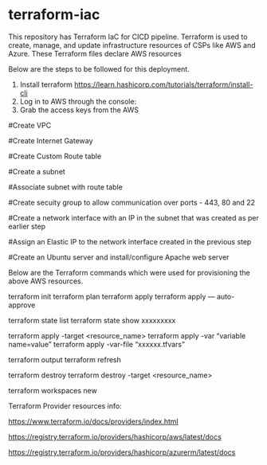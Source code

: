 # terraform-iac
This repository has Terraform IaC for CICD pipeline. Terraform is used to create, manage, and update infrastructure resources of CSPs like AWS and Azure.
These Terraform files declare AWS resources



Below are the steps to be followed for this deployment.

1. Install terraform https://learn.hashicorp.com/tutorials/terraform/install-cli
2. Log in to AWS through the console:
3. Grab the access keys from the AWS 

#Create VPC

#Create Internet Gateway

#Create Custom Route table

#Create a subnet

#Associate subnet with route table

#Create secuity group to allow communication over ports - 443, 80 and 22

#Create a network interface with an IP in the subnet that was created as per earlier step

#Assign an Elastic IP to the network interface created in the previous step

#Create an Ubuntu server and install/configure Apache web server



Below are the Terraform commands which were used for provisioning the above AWS resources.

terraform init
terraform plan
terraform apply
terraform apply — auto-approve

terraform state list
terraform state show xxxxxxxxx

terraform apply -target <resource_name>
terraform apply -var “variable name=value”
terraform apply -var-file “xxxxxx.tfvars”

terraform output
terraform refresh

terraform destroy
terraform destroy -target <resource_name>

terraform workspaces new <Environment Name>





Terraform Provider resources info:

https://www.terraform.io/docs/providers/index.html

https://registry.terraform.io/providers/hashicorp/aws/latest/docs

https://registry.terraform.io/providers/hashicorp/azurerm/latest/docs

